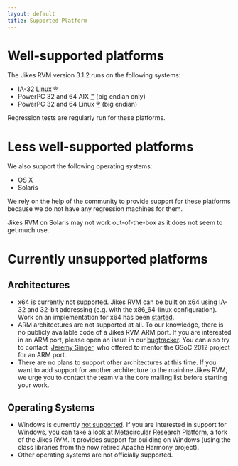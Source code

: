 ```yaml
---
layout: default 
title: Supported Platform
---
```


# Well-supported platforms

The Jikes RVM version 3.1.2 runs on the following systems:

- IA-32 Linux [®](Trademarks.html)
- PowerPC 32 and 64 AIX [™](Trademarks.html) (big endian only)
- PowerPC 32 and 64 Linux [®](Trademarks.html) (big endian)

Regression tests are regularly run for these platforms.

# Less well-supported platforms

We also support the following operating systems:

- OS X
- Solaris

We rely on the help of the community to provide support for these platforms because we do not have any regression machines for them.

Jikes RVM on Solaris may not work out-of-the-box as it does not seem to get much use.

# Currently unsupported platforms

## Architectures

- x64 is currently not supported. Jikes RVM can be built on x64 using IA-32 and 32-bit addressing (e.g. with the x86\_64-linux configuration). Work on an implementation for x64 has been [started](http://jira.codehaus.org/browse/RVM-977).
- ARM architectures are not supported at all. To our knowledge, there is no publicly available code of a Jikes RVM ARM port. If you are interested in an ARM port, please open an issue in our [bugtracker](http://www.jikesrvm.org/Reporting+Bugs). You can also try to contact&nbsp; [Jeremy Singer](http://www.dcs.gla.ac.uk/~jsinger/), who offered to mentor the GSoC 2012 project for an ARM port.
- There are no plans to support other architectures at this time. If you want to add support for another architecture to the mainline Jikes RVM, we urge you to contact the team via the core mailing list before starting your work.

## Operating Systems

- Windows is currently [not supported](http://jira.codehaus.org/browse/RVM-630). If you are interested in support for Windows, you can take a look at [Metacircular Research Platform](http://mrp.codehaus.org), a fork of the Jikes RVM. It provides support for building on Windows (using the class libraries from the now retired Apache Harmony project).
- Other operating systems are not officially supported.
